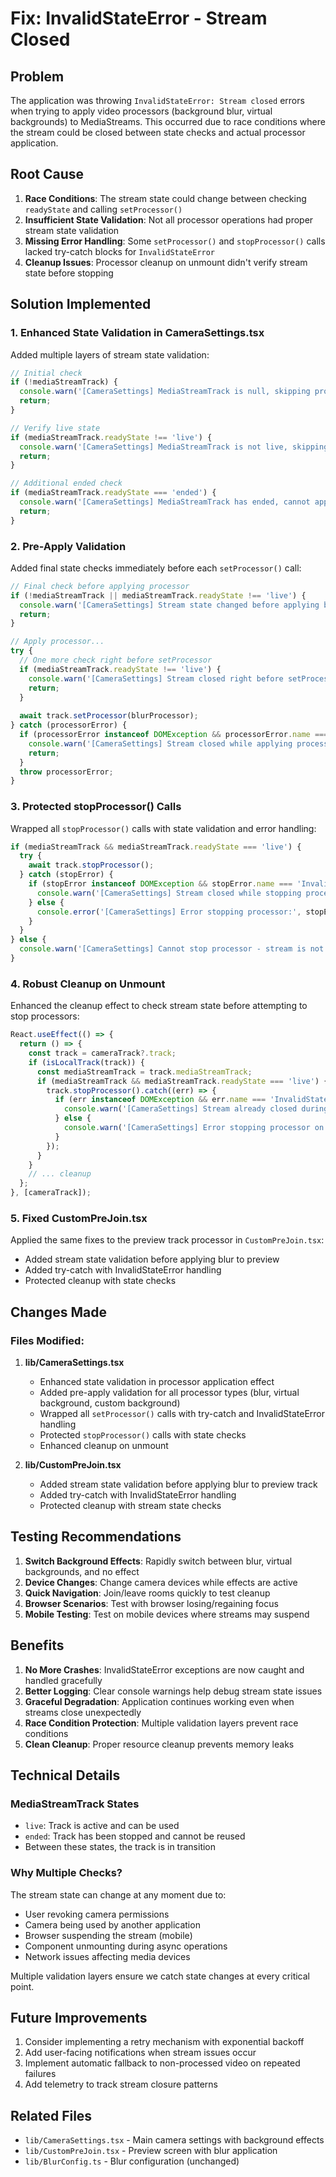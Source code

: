 # Fix: InvalidStateError - Stream Closed

## Problem
The application was throwing `InvalidStateError: Stream closed` errors when trying to apply video processors (background blur, virtual backgrounds) to MediaStreams. This occurred due to race conditions where the stream could be closed between state checks and actual processor application.

## Root Cause
1. **Race Conditions**: The stream state could change between checking `readyState` and calling `setProcessor()`
2. **Insufficient State Validation**: Not all processor operations had proper stream state validation
3. **Missing Error Handling**: Some `setProcessor()` and `stopProcessor()` calls lacked try-catch blocks for `InvalidStateError`
4. **Cleanup Issues**: Processor cleanup on unmount didn't verify stream state before stopping

## Solution Implemented

### 1. Enhanced State Validation in CameraSettings.tsx

Added multiple layers of stream state validation:

```typescript
// Initial check
if (!mediaStreamTrack) {
  console.warn('[CameraSettings] MediaStreamTrack is null, skipping processor update');
  return;
}

// Verify live state
if (mediaStreamTrack.readyState !== 'live') {
  console.warn('[CameraSettings] MediaStreamTrack is not live, skipping processor update');
  return;
}

// Additional ended check
if (mediaStreamTrack.readyState === 'ended') {
  console.warn('[CameraSettings] MediaStreamTrack has ended, cannot apply processor');
  return;
}
```

### 2. Pre-Apply Validation

Added final state checks immediately before each `setProcessor()` call:

```typescript
// Final check before applying processor
if (!mediaStreamTrack || mediaStreamTrack.readyState !== 'live') {
  console.warn('[CameraSettings] Stream state changed before applying blur, aborting');
  return;
}

// Apply processor...
try {
  // One more check right before setProcessor
  if (mediaStreamTrack.readyState !== 'live') {
    console.warn('[CameraSettings] Stream closed right before setProcessor, aborting');
    return;
  }
  
  await track.setProcessor(blurProcessor);
} catch (processorError) {
  if (processorError instanceof DOMException && processorError.name === 'InvalidStateError') {
    console.warn('[CameraSettings] Stream closed while applying processor:', processorError.message);
    return;
  }
  throw processorError;
}
```

### 3. Protected stopProcessor() Calls

Wrapped all `stopProcessor()` calls with state validation and error handling:

```typescript
if (mediaStreamTrack && mediaStreamTrack.readyState === 'live') {
  try {
    await track.stopProcessor();
  } catch (stopError) {
    if (stopError instanceof DOMException && stopError.name === 'InvalidStateError') {
      console.warn('[CameraSettings] Stream closed while stopping processor:', stopError.message);
    } else {
      console.error('[CameraSettings] Error stopping processor:', stopError);
    }
  }
} else {
  console.warn('[CameraSettings] Cannot stop processor - stream is not live');
}
```

### 4. Robust Cleanup on Unmount

Enhanced the cleanup effect to check stream state before attempting to stop processors:

```typescript
React.useEffect(() => {
  return () => {
    const track = cameraTrack?.track;
    if (isLocalTrack(track)) {
      const mediaStreamTrack = track.mediaStreamTrack;
      if (mediaStreamTrack && mediaStreamTrack.readyState === 'live') {
        track.stopProcessor().catch((err) => {
          if (err instanceof DOMException && err.name === 'InvalidStateError') {
            console.warn('[CameraSettings] Stream already closed during cleanup');
          } else {
            console.warn('[CameraSettings] Error stopping processor on cleanup:', err);
          }
        });
      }
    }
    // ... cleanup
  };
}, [cameraTrack]);
```

### 5. Fixed CustomPreJoin.tsx

Applied the same fixes to the preview track processor in `CustomPreJoin.tsx`:
- Added stream state validation before applying blur to preview
- Added try-catch with InvalidStateError handling
- Protected cleanup with state checks

## Changes Made

### Files Modified:
1. **lib/CameraSettings.tsx**
   - Enhanced state validation in processor application effect
   - Added pre-apply validation for all processor types (blur, virtual background, custom background)
   - Wrapped all `setProcessor()` calls with try-catch and InvalidStateError handling
   - Protected `stopProcessor()` calls with state checks
   - Enhanced cleanup on unmount

2. **lib/CustomPreJoin.tsx**
   - Added stream state validation before applying blur to preview track
   - Added try-catch with InvalidStateError handling
   - Protected cleanup with stream state checks

## Testing Recommendations

1. **Switch Background Effects**: Rapidly switch between blur, virtual backgrounds, and no effect
2. **Device Changes**: Change camera devices while effects are active
3. **Quick Navigation**: Join/leave rooms quickly to test cleanup
4. **Browser Scenarios**: Test with browser losing/regaining focus
5. **Mobile Testing**: Test on mobile devices where streams may suspend

## Benefits

1. **No More Crashes**: InvalidStateError exceptions are now caught and handled gracefully
2. **Better Logging**: Clear console warnings help debug stream state issues
3. **Graceful Degradation**: Application continues working even when streams close unexpectedly
4. **Race Condition Protection**: Multiple validation layers prevent race conditions
5. **Clean Cleanup**: Proper resource cleanup prevents memory leaks

## Technical Details

### MediaStreamTrack States
- `live`: Track is active and can be used
- `ended`: Track has been stopped and cannot be reused
- Between these states, the track is in transition

### Why Multiple Checks?
The stream state can change at any moment due to:
- User revoking camera permissions
- Camera being used by another application
- Browser suspending the stream (mobile)
- Component unmounting during async operations
- Network issues affecting media devices

Multiple validation layers ensure we catch state changes at every critical point.

## Future Improvements

1. Consider implementing a retry mechanism with exponential backoff
2. Add user-facing notifications when stream issues occur
3. Implement automatic fallback to non-processed video on repeated failures
4. Add telemetry to track stream closure patterns

## Related Files
- `lib/CameraSettings.tsx` - Main camera settings with background effects
- `lib/CustomPreJoin.tsx` - Preview screen with blur application
- `lib/BlurConfig.ts` - Blur configuration (unchanged)

